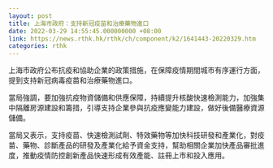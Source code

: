 ```yaml
---
layout: post
title: 上海市政府：支持新冠疫苗和治療藥物進口
date: 2022-03-29 14:55:45.000000000 +08:00
link: https://news.rthk.hk/rthk/ch/component/k2/1641443-20220329.htm
categories: rthk
---
```


上海市政府公布抗疫和協助企業的政策措施，在保障疫情期間城市有序運行方面，提到支持新冠病毒疫苗和治療藥物進口。

當局強調，要加強抗疫物資儲備和供應保障，持續提升核酸快速檢測能力，加強集中隔離房源建設和籌措，引導支持企業參與抗疫應變能力建設，做好後備醫療資源儲備。

當局又表示，支持疫苗、快速檢測試劑、特效藥物等加快科技研發和產業化，對疫苗、藥物、診斷產品的研發及產業化給予資金支持，幫助相關企業加快產品審批進度，推動疫情防控創新產品快速形成有效產能、註冊上市和投入應用。
